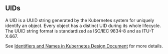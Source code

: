 ## UIDs

A UID is a UUID string generated by the Kubernetes system for uniquely
identify an object. Every object has a distinct UID during its whole
lifecycle. The UUID string format is standardized as ISO/IEC 9834-8 and as
ITU-T X.667.

See <a
href="https://github.com/kubernetes/community/blob/master/contributors/design-proposals/architecture/identifiers.md"
target="_blank">Identifiers and Names in Kubernetes Design Document</a>
for more details.

